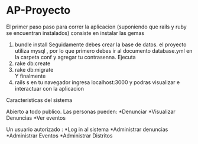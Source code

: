 # AP-Proyecto
El primer paso paso para correr la aplicacion (suponiendo que rails y ruby se encuentran instalados) consiste en instalar las gemas 
1. bundle install
Seguidamente debes crear la base de datos. el proyecto utiliza mysql , por lo que primero debes ir al documento database.yml en la carpeta conf y agregar 
tu contrasenna.
Ejecuta 
2. rake db:create
3. rake db:migrate  
Y finalmente 
4. rails s 
en tu navegador ingresa localhost:3000 y podras visualizar e interactuar con la aplicacion 

Caracteristicas del sistema

Abierto a todo publico. Las personas pueden:
*Denunciar 
*Visualizar Denuncias 
*Ver eventos

Un usuario autorizado :
*Log in al sistema
*Administrar denuncias
*Administrar Eventos
*Administrar Distritos
